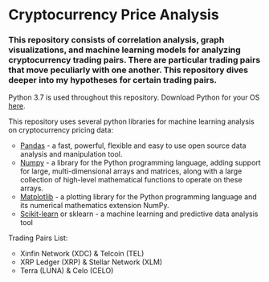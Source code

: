 <h1>Cryptocurrency Price Analysis</h1>

<h3>This repository consists of correlation analysis, graph visualizations, and machine learning models for analyzing cryptocurrency trading pairs. There are particular trading pairs that move peculiarly with one another. This repository dives deeper into my hypotheses for certain trading pairs.</h3>

<p>Python 3.7 is used throughout this repository. Download Python for your OS <a href="https://www.python.org/downloads/">here</a>.</p>

<p>This repository uses several python libraries for machine learning analysis on cryptocurrency pricing data:</p>
<ul style="list-style-type:circle;">
    <li><a href="https://pandas.pydata.org/">Pandas</a> - a fast, powerful, flexible and easy to use open source data analysis and manipulation tool. </li>
    <li><a href="https://numpy.org/">Numpy</a> - a library for the Python programming language, adding support for large, multi-dimensional arrays and matrices, along with a large collection of high-level mathematical functions to operate on these arrays. </li>
    <li><a href="https://matplotlib.org/">Matplotlib</a> - a plotting library for the Python programming language and its numerical mathematics extension NumPy. </li>
    <li><a href="https://scikit-learn.org/stable/index.html">Scikit-learn</a> or sklearn - a machine learning and predictive data analysis tool</li>
</ul>

<p>Trading Pairs List:</p>
<ul style="list-style-type:circle;">
    <li>Xinfin Network (XDC) &amp; Telcoin (TEL) </li>
    <li>XRP Ledger (XRP) &amp; Stellar Network (XLM) </li>
    <li>Terra (LUNA) &amp; Celo (CELO) </li>
</ul>
    
